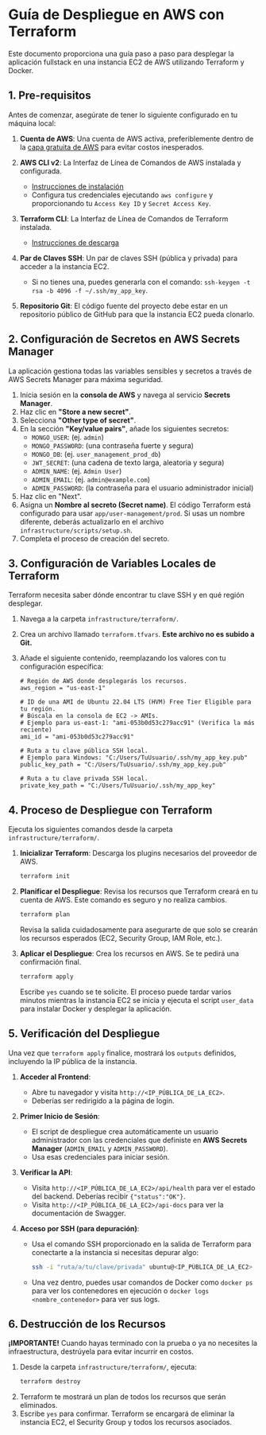 # Guía de Despliegue en AWS con Terraform

Este documento proporciona una guía paso a paso para desplegar la aplicación fullstack en una instancia EC2 de AWS utilizando Terraform y Docker.

## 1. Pre-requisitos

Antes de comenzar, asegúrate de tener lo siguiente configurado en tu máquina local:

1.  **Cuenta de AWS**: Una cuenta de AWS activa, preferiblemente dentro de la [capa gratuita de AWS](https://aws.amazon.com/free/) para evitar costos inesperados.

2.  **AWS CLI v2**: La Interfaz de Línea de Comandos de AWS instalada y configurada.
    -   [Instrucciones de instalación](https://docs.aws.amazon.com/cli/latest/userguide/getting-started-install.html)
    -   Configura tus credenciales ejecutando `aws configure` y proporcionando tu `Access Key ID` y `Secret Access Key`.

3.  **Terraform CLI**: La Interfaz de Línea de Comandos de Terraform instalada.
    -   [Instrucciones de descarga](https://developer.hashicorp.com/terraform/downloads)

4.  **Par de Claves SSH**: Un par de claves SSH (pública y privada) para acceder a la instancia EC2.
    -   Si no tienes una, puedes generarla con el comando: `ssh-keygen -t rsa -b 4096 -f ~/.ssh/my_app_key`.

5.  **Repositorio Git**: El código fuente del proyecto debe estar en un repositorio público de GitHub para que la instancia EC2 pueda clonarlo.

## 2. Configuración de Secretos en AWS Secrets Manager

La aplicación gestiona todas las variables sensibles y secretos a través de AWS Secrets Manager para máxima seguridad.

1.  Inicia sesión en la **consola de AWS** y navega al servicio **Secrets Manager**.
2.  Haz clic en **"Store a new secret"**.
3.  Selecciona **"Other type of secret"**.
4.  En la sección **"Key/value pairs"**, añade los siguientes secretos:
    -   `MONGO_USER`: (ej. `admin`)
    -   `MONGO_PASSWORD`: (una contraseña fuerte y segura)
    -   `MONGO_DB`: (ej. `user_management_prod_db`)
    -   `JWT_SECRET`: (una cadena de texto larga, aleatoria y segura)
    -   `ADMIN_NAME`: (ej. `Admin User`)
    -   `ADMIN_EMAIL`: (ej. `admin@example.com`)
    -   `ADMIN_PASSWORD`: (la contraseña para el usuario administrador inicial)
5.  Haz clic en "Next".
6.  Asigna un **Nombre al secreto (Secret name)**. El código Terraform está configurado para usar `app/user-management/prod`. Si usas un nombre diferente, deberás actualizarlo en el archivo `infrastructure/scripts/setup.sh`.
7.  Completa el proceso de creación del secreto.

## 3. Configuración de Variables Locales de Terraform

Terraform necesita saber dónde encontrar tu clave SSH y en qué región desplegar.

1.  Navega a la carpeta `infrastructure/terraform/`.
2.  Crea un archivo llamado `terraform.tfvars`. **Este archivo no es subido a Git.**
3.  Añade el siguiente contenido, reemplazando los valores con tu configuración específica:

    ```hcl
    # Región de AWS donde desplegarás los recursos.
    aws_region = "us-east-1"

    # ID de una AMI de Ubuntu 22.04 LTS (HVM) Free Tier Eligible para tu región.
    # Búscala en la consola de EC2 -> AMIs.
    # Ejemplo para us-east-1: "ami-053b0d53c279acc91" (Verifica la más reciente)
    ami_id = "ami-053b0d53c279acc91"

    # Ruta a tu clave pública SSH local.
    # Ejemplo para Windows: "C:/Users/TuUsuario/.ssh/my_app_key.pub"
    public_key_path = "C:/Users/TuUsuario/.ssh/my_app_key.pub"

    # Ruta a tu clave privada SSH local.
    private_key_path = "C:/Users/TuUsuario/.ssh/my_app_key"
    ```

## 4. Proceso de Despliegue con Terraform

Ejecuta los siguientes comandos desde la carpeta `infrastructure/terraform/`.

1.  **Inicializar Terraform**:
    Descarga los plugins necesarios del proveedor de AWS.
    ```bash
    terraform init
    ```

2.  **Planificar el Despliegue**:
    Revisa los recursos que Terraform creará en tu cuenta de AWS. Este comando es seguro y no realiza cambios.
    ```bash
    terraform plan
    ```
    Revisa la salida cuidadosamente para asegurarte de que solo se crearán los recursos esperados (EC2, Security Group, IAM Role, etc.).

3.  **Aplicar el Despliegue**:
    Crea los recursos en AWS. Se te pedirá una confirmación final.
    ```bash
    terraform apply
    ```
    Escribe `yes` cuando se te solicite. El proceso puede tardar varios minutos mientras la instancia EC2 se inicia y ejecuta el script `user_data` para instalar Docker y desplegar la aplicación.

## 5. Verificación del Despliegue

Una vez que `terraform apply` finalice, mostrará los `outputs` definidos, incluyendo la IP pública de la instancia.

1.  **Acceder al Frontend**:
    -   Abre tu navegador y visita `http://<IP_PÚBLICA_DE_LA_EC2>`.
    -   Deberías ser redirigido a la página de login.

2.  **Primer Inicio de Sesión**:
    -   El script de despliegue crea automáticamente un usuario administrador con las credenciales que definiste en **AWS Secrets Manager** (`ADMIN_EMAIL` y `ADMIN_PASSWORD`).
    -   Usa esas credenciales para iniciar sesión.

3.  **Verificar la API**:
    -   Visita `http://<IP_PÚBLICA_DE_LA_EC2>/api/health` para ver el estado del backend. Deberías recibir `{"status":"OK"}`.
    -   Visita `http://<IP_PÚBLICA_DE_LA_EC2>/api-docs` para ver la documentación de Swagger.

4.  **Acceso por SSH (para depuración)**:
    -   Usa el comando SSH proporcionado en la salida de Terraform para conectarte a la instancia si necesitas depurar algo:
        ```bash
        ssh -i "ruta/a/tu/clave/privada" ubuntu@<IP_PÚBLICA_DE_LA_EC2>
        ```
    -   Una vez dentro, puedes usar comandos de Docker como `docker ps` para ver los contenedores en ejecución o `docker logs <nombre_contenedor>` para ver sus logs.

## 6. Destrucción de los Recursos

**¡IMPORTANTE!** Cuando hayas terminado con la prueba o ya no necesites la infraestructura, destrúyela para evitar incurrir en costos.

1.  Desde la carpeta `infrastructure/terraform/`, ejecuta:
    ```bash
    terraform destroy
    ```
2.  Terraform te mostrará un plan de todos los recursos que serán eliminados.
3.  Escribe `yes` para confirmar. Terraform se encargará de eliminar la instancia EC2, el Security Group y todos los recursos asociados.